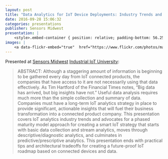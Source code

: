 ```yaml
---
layout: post
title: "Data Analytics for IoT Device Deployments: Industry Trends and Architectural Trade Offs"
date: 2016-09-28 15:06:32
categories: presentations
publisher: Sensors Midwest
presentation: |
    <style>.embed-container { position: relative; padding-bottom: 56.25%; height: 0; overflow: hidden; max-width: 100%; } .embed-container iframe, .embed-container object, .embed-container embed { position: absolute; top: 0; left: 0; width: 100%; height: 100%; }</style><div class='embed-container'><iframe src='//www.slideshare.net/slideshow/embed_code/key/wZlgp0x3h2pu8b' width='595' height='485' frameborder='0' marginwidth='0' marginheight='0' scrolling='no' style='border:1px solid #CCC; border-width:1px; margin-bottom:5px; max-width: 100%;' allowfullscreen> </iframe> <div style='margin-bottom:5px'> <strong> <a href='//www.slideshare.net/MarkBenson5/data-analytics-for-iot-device-deployments-industry-trends-and-architectural-trade-offs' title='Data Analytics for IoT Device Deployments: Industry Trends and Architectural Trade Offs' target='_blank'>Data Analytics for IoT Device Deployments: Industry Trends and Architectural Trade Offs</a> </strong> from <strong><a target='_blank' href='//www.slideshare.net/MarkBenson5'>Mark Benson</a></strong> </div></div>
images: |
    <a data-flickr-embed="true"  href="https://www.flickr.com/photos/markbenson/albums/72157676519136892" title="2016 Sensors Expo Midwest in Chicago"><img src="https://c6.staticflickr.com/1/578/31916340085_e3a5428441_z.jpg" width="480" height="640" alt="2016 Sensors Expo Midwest in Chicago"></a><script async src="//embedr.flickr.com/assets/client-code.js" charset="utf-8"></script>
---
```


Presented at [Sensors Midwest](http://sensorsmidwest.com/) [Industrial IoT University](http://sensorsmidwest.com/industrial-iot-conference/):

> ABSTRACT: Although a staggering amount of information is beginning to be gathered every day from IoT connected products, the companies that have access to it are not necessarily using that data effectively. As Tim Hartford of the Financial Times notes, “Big data has arrived, but big insights have not.” Useful data analysis requires much more than the simple collection and summary of data. Companies must have a long-term IoT analytics strategy in place to provide significant, actionable insights that will fuel their business transformation into a connected product company. This presentation covers IoT analytics industry trends and advocates for a phased maturity model approach for creating a smart IoT strategy that starts with basic data collection and stream analytics, moves through descriptive/diagnostic analytics, and culminates in predictive/prescriptive analytics. This presentation ends with practical tips and architectural tradeoffs for creating a future-proof IoT roadmap based on connected devices and data.

